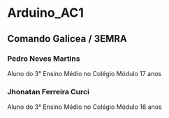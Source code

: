 # Arduino_AC1
## Comando Galicea / 3EMRA

### Pedro Neves Martins
Aluno do 3° Ensino Médio no Colégio Módulo
17 anos
### Jhonatan Ferreira Curci
Aluno do 3° Ensino Médio no Colégio Módulo
16 anos
